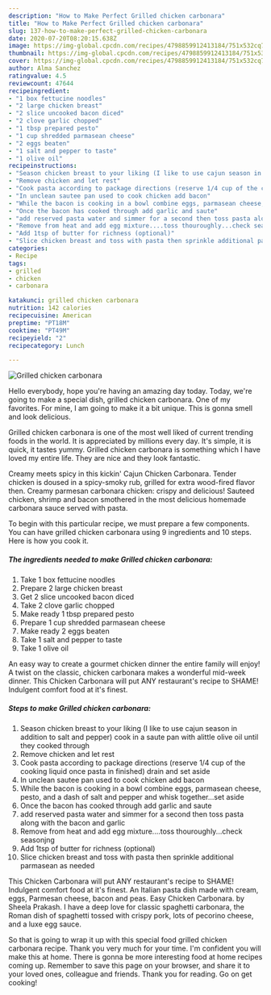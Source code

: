 ```yaml
---
description: "How to Make Perfect Grilled chicken carbonara"
title: "How to Make Perfect Grilled chicken carbonara"
slug: 137-how-to-make-perfect-grilled-chicken-carbonara
date: 2020-07-20T08:20:15.638Z
image: https://img-global.cpcdn.com/recipes/4798859912413184/751x532cq70/grilled-chicken-carbonara-recipe-main-photo.jpg
thumbnail: https://img-global.cpcdn.com/recipes/4798859912413184/751x532cq70/grilled-chicken-carbonara-recipe-main-photo.jpg
cover: https://img-global.cpcdn.com/recipes/4798859912413184/751x532cq70/grilled-chicken-carbonara-recipe-main-photo.jpg
author: Alma Sanchez
ratingvalue: 4.5
reviewcount: 47644
recipeingredient:
- "1 box fettucine noodles"
- "2 large chicken breast"
- "2 slice uncooked bacon diced"
- "2 clove garlic chopped"
- "1 tbsp prepared pesto"
- "1 cup shredded parmasean cheese"
- "2 eggs beaten"
- "1 salt and pepper to taste"
- "1 olive oil"
recipeinstructions:
- "Season chicken breast to your liking (I like to use cajun season in addition to salt and pepper) cook in a saute pan with alittle olive oil until they cooked through"
- "Remove chicken and let rest"
- "Cook pasta according to package directions (reserve 1/4 cup of the cooking liquid once pasta in finished) drain and set aside"
- "In unclean sautee pan used to cook chicken add bacon"
- "While the bacon is cooking in a bowl combine eggs, parmasean cheese, pesto, and a dash of salt and pepper and whisk together...set aside"
- "Once the bacon has cooked through add garlic and saute"
- "add reserved pasta water and simmer for a second then toss pasta along with the bacon and garlic"
- "Remove from heat and add egg mixture....toss thouroughly...check seasonjng"
- "Add 1tsp of butter for richness (optional)"
- "Slice chicken breast and toss with pasta then sprinkle additional parmasean as needed"
categories:
- Recipe
tags:
- grilled
- chicken
- carbonara

katakunci: grilled chicken carbonara 
nutrition: 142 calories
recipecuisine: American
preptime: "PT18M"
cooktime: "PT49M"
recipeyield: "2"
recipecategory: Lunch

---
```



![Grilled chicken carbonara](https://img-global.cpcdn.com/recipes/4798859912413184/751x532cq70/grilled-chicken-carbonara-recipe-main-photo.jpg)

Hello everybody, hope you're having an amazing day today. Today, we're going to make a special dish, grilled chicken carbonara. One of my favorites. For mine, I am going to make it a bit unique. This is gonna smell and look delicious.

Grilled chicken carbonara is one of the most well liked of current trending foods in the world. It is appreciated by millions every day. It's simple, it is quick, it tastes yummy. Grilled chicken carbonara is something which I have loved my entire life. They are nice and they look fantastic.

Creamy meets spicy in this kickin&#39; Cajun Chicken Carbonara. Tender chicken is doused in a spicy-smoky rub, grilled for extra wood-fired flavor then. Creamy parmesan carbonara chicken: crispy and delicious! Sauteed chicken, shrimp and bacon smothered in the most delicious homemade carbonara sauce served with pasta.


To begin with this particular recipe, we must prepare a few components. You can have grilled chicken carbonara using 9 ingredients and 10 steps. Here is how you cook it.

<!--inarticleads1-->

##### The ingredients needed to make Grilled chicken carbonara:

1. Take 1 box fettucine noodles
1. Prepare 2 large chicken breast
1. Get 2 slice uncooked bacon diced
1. Take 2 clove garlic chopped
1. Make ready 1 tbsp prepared pesto
1. Prepare 1 cup shredded parmasean cheese
1. Make ready 2 eggs beaten
1. Take 1 salt and pepper to taste
1. Take 1 olive oil


An easy way to create a gourmet chicken dinner the entire family will enjoy! A twist on the classic, chicken carbonara makes a wonderful mid-week dinner. This Chicken Carbonara will put ANY restaurant&#39;s recipe to SHAME! Indulgent comfort food at it&#39;s finest. 

<!--inarticleads2-->

##### Steps to make Grilled chicken carbonara:

1. Season chicken breast to your liking (I like to use cajun season in addition to salt and pepper) cook in a saute pan with alittle olive oil until they cooked through
1. Remove chicken and let rest
1. Cook pasta according to package directions (reserve 1/4 cup of the cooking liquid once pasta in finished) drain and set aside
1. In unclean sautee pan used to cook chicken add bacon
1. While the bacon is cooking in a bowl combine eggs, parmasean cheese, pesto, and a dash of salt and pepper and whisk together...set aside
1. Once the bacon has cooked through add garlic and saute
1. add reserved pasta water and simmer for a second then toss pasta along with the bacon and garlic
1. Remove from heat and add egg mixture....toss thouroughly...check seasonjng
1. Add 1tsp of butter for richness (optional)
1. Slice chicken breast and toss with pasta then sprinkle additional parmasean as needed


This Chicken Carbonara will put ANY restaurant&#39;s recipe to SHAME! Indulgent comfort food at it&#39;s finest. An Italian pasta dish made with cream, eggs, Parmesan cheese, bacon and peas. Easy Chicken Carbonara. by Sheela Prakash. I have a deep love for classic spaghetti carbonara, the Roman dish of spaghetti tossed with crispy pork, lots of pecorino cheese, and a luxe egg sauce. 

So that is going to wrap it up with this special food grilled chicken carbonara recipe. Thank you very much for your time. I'm confident you will make this at home. There is gonna be more interesting food at home recipes coming up. Remember to save this page on your browser, and share it to your loved ones, colleague and friends. Thank you for reading. Go on get cooking!
